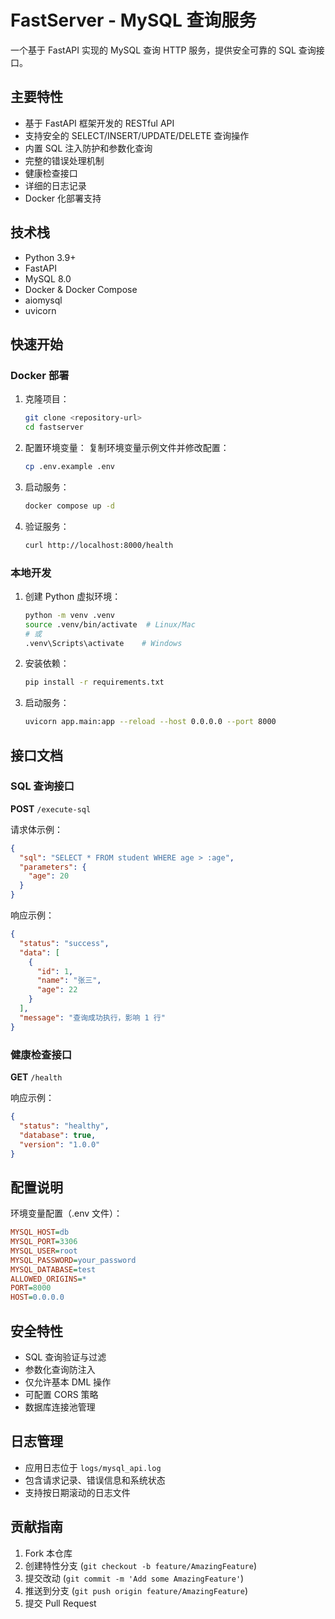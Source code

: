 # FastServer - MySQL 查询服务

一个基于 FastAPI 实现的 MySQL 查询 HTTP 服务，提供安全可靠的 SQL 查询接口。

## 主要特性

- 基于 FastAPI 框架开发的 RESTful API
- 支持安全的 SELECT/INSERT/UPDATE/DELETE 查询操作
- 内置 SQL 注入防护和参数化查询
- 完整的错误处理机制
- 健康检查接口
- 详细的日志记录
- Docker 化部署支持

## 技术栈

- Python 3.9+
- FastAPI
- MySQL 8.0
- Docker & Docker Compose
- aiomysql
- uvicorn

## 快速开始

### Docker 部署

1. 克隆项目：

   ```bash
   git clone <repository-url>
   cd fastserver
   ```

2. 配置环境变量：
   复制环境变量示例文件并修改配置：

   ```bash
   cp .env.example .env
   ```

3. 启动服务：

   ```bash
   docker compose up -d
   ```

4. 验证服务：
   ```bash
   curl http://localhost:8000/health
   ```

### 本地开发

1. 创建 Python 虚拟环境：

   ```bash
   python -m venv .venv
   source .venv/bin/activate  # Linux/Mac
   # 或
   .venv\Scripts\activate    # Windows
   ```

2. 安装依赖：

   ```bash
   pip install -r requirements.txt
   ```

3. 启动服务：
   ```bash
   uvicorn app.main:app --reload --host 0.0.0.0 --port 8000
   ```

## 接口文档

### SQL 查询接口

**POST** `/execute-sql`

请求体示例：

```json
{
  "sql": "SELECT * FROM student WHERE age > :age",
  "parameters": {
    "age": 20
  }
}
```

响应示例：

```json
{
  "status": "success",
  "data": [
    {
      "id": 1,
      "name": "张三",
      "age": 22
    }
  ],
  "message": "查询成功执行，影响 1 行"
}
```

### 健康检查接口

**GET** `/health`

响应示例：

```json
{
  "status": "healthy",
  "database": true,
  "version": "1.0.0"
}
```

## 配置说明

环境变量配置（.env 文件）：

```ini
MYSQL_HOST=db
MYSQL_PORT=3306
MYSQL_USER=root
MYSQL_PASSWORD=your_password
MYSQL_DATABASE=test
ALLOWED_ORIGINS=*
PORT=8000
HOST=0.0.0.0
```

## 安全特性

- SQL 查询验证与过滤
- 参数化查询防注入
- 仅允许基本 DML 操作
- 可配置 CORS 策略
- 数据库连接池管理

## 日志管理

- 应用日志位于 `logs/mysql_api.log`
- 包含请求记录、错误信息和系统状态
- 支持按日期滚动的日志文件

## 贡献指南

1. Fork 本仓库
2. 创建特性分支 (`git checkout -b feature/AmazingFeature`)
3. 提交改动 (`git commit -m 'Add some AmazingFeature'`)
4. 推送到分支 (`git push origin feature/AmazingFeature`)
5. 提交 Pull Request
